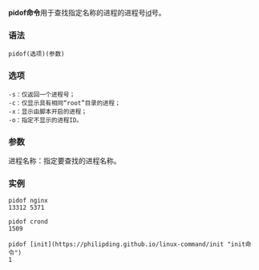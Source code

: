 **pidof命令**用于查找指定名称的进程的进程号[id](https://philipding.github.io/linux-command/id "id命令")号。

### 语法  

```
pidof(选项)(参数)
```

### 选项  

```
-s：仅返回一个进程号；
-c：仅显示具有相同“root”目录的进程；
-x：显示由脚本开启的进程；
-o：指定不显示的进程ID。
```

### 参数  

进程名称：指定要查找的进程名称。

### 实例  

```
pidof nginx
13312 5371

pidof crond
1509

pidof [init](https://philipding.github.io/linux-command/init "init命令")
1
```